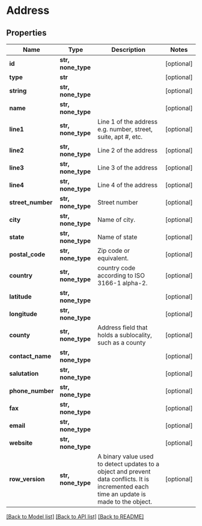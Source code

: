 # Address


## Properties
Name | Type | Description | Notes
------------ | ------------- | ------------- | -------------
**id** | **str, none_type** |  | [optional] 
**type** | **str** |  | [optional] 
**string** | **str, none_type** |  | [optional] 
**name** | **str, none_type** |  | [optional] 
**line1** | **str, none_type** | Line 1 of the address e.g. number, street, suite, apt #, etc. | [optional] 
**line2** | **str, none_type** | Line 2 of the address | [optional] 
**line3** | **str, none_type** | Line 3 of the address | [optional] 
**line4** | **str, none_type** | Line 4 of the address | [optional] 
**street_number** | **str, none_type** | Street number | [optional] 
**city** | **str, none_type** | Name of city. | [optional] 
**state** | **str, none_type** | Name of state | [optional] 
**postal_code** | **str, none_type** | Zip code or equivalent. | [optional] 
**country** | **str, none_type** | country code according to ISO 3166-1 alpha-2. | [optional] 
**latitude** | **str, none_type** |  | [optional] 
**longitude** | **str, none_type** |  | [optional] 
**county** | **str, none_type** | Address field that holds a sublocality, such as a county | [optional] 
**contact_name** | **str, none_type** |  | [optional] 
**salutation** | **str, none_type** |  | [optional] 
**phone_number** | **str, none_type** |  | [optional] 
**fax** | **str, none_type** |  | [optional] 
**email** | **str, none_type** |  | [optional] 
**website** | **str, none_type** |  | [optional] 
**row_version** | **str, none_type** | A binary value used to detect updates to a object and prevent data conflicts. It is incremented each time an update is made to the object. | [optional] 

[[Back to Model list]](../../README.md#documentation-for-models) [[Back to API list]](../../README.md#documentation-for-api-endpoints) [[Back to README]](../../README.md)


